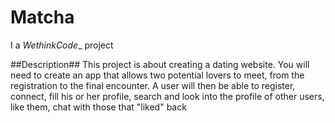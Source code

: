 # Matcha
I a _WethinkCode__ project

##Description##
This project is about creating a dating website.
You will need to create an app that allows two potential lovers to meet, from the registration to the final encounter.
A user will then be able to register, connect, fill his or her profile, search and look into the profile of other users, like them, chat with those that "liked" back
